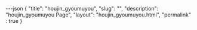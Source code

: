 ---json
{
    "title": "houjin_gyoumuyou",
    "slug": "",
    "description": "houjin_gyoumuyou Page",
    "layout": "houjin_gyoumuyou.html",
    "permalink" : true
}
